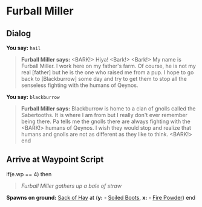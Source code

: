 # Furball Miller
## Dialog

**You say:** `hail`



>**Furball Miller says:** <BARK!>  Hiya!  <Bark!>  <Bark!>  My name is Furball Miller.  I work here on my father's farm.  Of course, he is not my real [father] but he is the one who raised me from a pup.  I hope to go back to [Blackburrow] some day and try to get them to stop all the senseless fighting with the humans of Qeynos.

**You say:** `blackburrow`



>**Furball Miller says:** Blackburrow is home to a clan of gnolls called the Sabertooths.  It is where I am from but I really don't ever remember being there.  Pa tells me the gnolls there are always fighting with the <BARK!>  humans of Qeynos.  I wish they would stop and realize that humans and gnolls are not as different as they like to think.  <BARK!>
end

## Arrive at Waypoint Script

if(e.wp == 4) then


>*Furball Miller gathers up a bale of straw*


**Spawns on ground:**  [Sack of Hay](/item/13990) at (**y:** - [Soiled Boots](/item/2363), **x:** - [Fire Powder](/item/5677))
end

